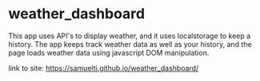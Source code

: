 # weather_dashboard

This app uses API's to display weather, and it uses localstorage to keep a history. The app keeps track weather data as well as your history, and the page loads weather data using javascript DOM manipulation.

link to site:  https://samuelti.github.io/weather_dashboard/